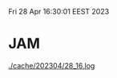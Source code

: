 Fri 28 Apr 16:30:01 EEST 2023
# JAM
<a href='./cache/202304/28_16.log'>./cache/202304/28_16.log</a>
